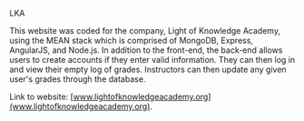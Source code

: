 LKA

This website was coded for the company, Light of Knowledge Academy, using the MEAN stack which is comprised of MongoDB, Express, AngularJS, and Node.js.
In addition to the front-end, the back-end allows users to create accounts if they enter valid information. They can then log in and view their empty log of grades.
Instructors can then update any given user's grades through the database.

Link to website: [www.lightofknowledgeacademy.org](www.lightofknowledgeacademy.org).

